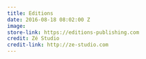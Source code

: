```yaml
---
title: Editions
date: 2016-08-18 08:02:00 Z
image: 
store-link: https://editions-publishing.com
credit: Zé Studio
credit-link: http://ze-studio.com
---
```


